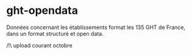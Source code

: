 # ght-opendata
Données concernant les établissements format les 135 GHT de France, dans un format structuré et open data.

/!\ upload courant octobre
